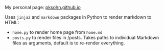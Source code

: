 My personal page: [pksohn.github.io](http://pksohn.github.io)

Uses `jinja2` and `markdown` packages in Python to render markdown to HTML:
* `home.py` to render home page from `home.md`
* `posts.py` to render files in /posts. Takes paths to individual Markdown files
as arguments, default is to re-render everything.